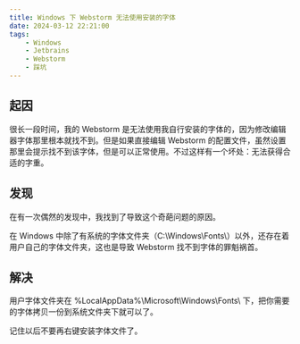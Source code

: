 ```yaml
---
title: Windows 下 Webstorm 无法使用安装的字体
date: 2024-03-12 22:21:00
tags:
    - Windows
    - Jetbrains
    - Webstorm
    - 踩坑
---
```


## 起因
很长一段时间，我的 Webstorm 是无法使用我自行安装的字体的，因为修改编辑器字体那里根本就找不到。但是如果直接编辑 Webstorm 的配置文件，虽然设置那里会提示找不到该字体，但是可以正常使用。不过这样有一个坏处：无法获得合适的字重。

<!--more-->

## 发现
在有一次偶然的发现中，我找到了导致这个奇葩问题的原因。

在 Windows 中除了有系统的字体文件夹（C:\Windows\Fonts\）以外，还存在着用户自己的字体文件夹，这也是导致 Webstorm 找不到字体的罪魁祸首。

## 解决
用户字体文件夹在 %LocalAppData%\Microsoft\Windows\Fonts\ 下，把你需要的字体拷贝一份到系统文件夹下就可以了。

记住以后不要再右键安装字体文件了。
